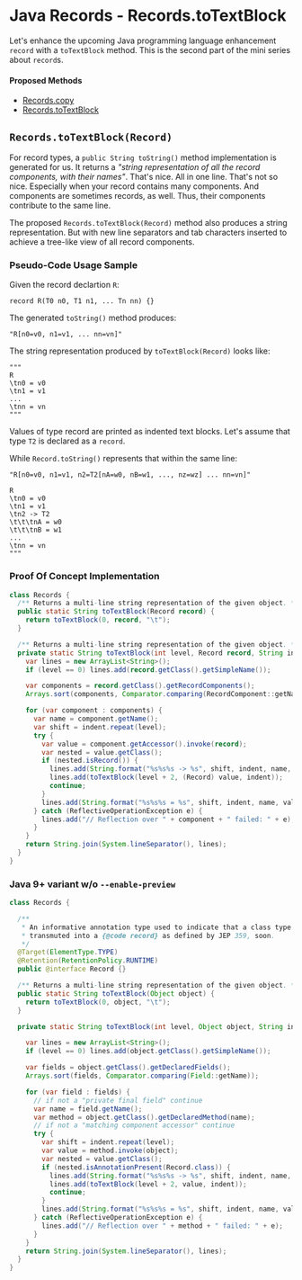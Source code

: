 # Java Records - Records.toTextBlock

Let's enhance the upcoming Java programming language enhancement `record` with a `toTextBlock` method.
This is the second part of the mini series about `record`s.

#### Proposed Methods

- [Records.copy](2020-05-05-records-copy.md)
- [Records.toTextBlock](2020-05-06-records-to-text-block.md)

## `Records.toTextBlock(Record)`

For record types, a `public String toString()` method implementation is generated for us.
It returns a _"string representation of all the record components, with their names"_.
That's nice.
All in one line.
That's not so nice.
Especially when your record contains many components.
And components are sometimes records, as well.
Thus, their components contribute to the same line.

The proposed `Records.toTextBlock(Record)` method also produces a string representation.
But with new line separators and tab characters inserted to achieve a tree-like view of all record components.

### Pseudo-Code Usage Sample

Given the record declartion `R`:
```
record R(T0 n0, T1 n1, ... Tn nn) {}
```

The generated `toString()` method produces:
```
"R[n0=v0, n1=v1, ... nn=vn]"
```

The string representation produced by `toTextBlock(Record)` looks like:
```
""" 
R
\tn0 = v0
\tn1 = v1
...
\tnn = vn
"""
```

Values of type record are printed as indented text blocks.
Let's assume that type `T2` is declared as a `record`.

While `Record.toString()` represents that within the same line:

```
"R[n0=v0, n1=v1, n2=T2[nA=w0, nB=w1, ..., nz=wz] ... nn=vn]"
```

```
R
\tn0 = v0
\tn1 = v1
\tn2 -> T2
\t\t\tnA = w0
\t\t\tnB = w1
...
\tnn = vn
"""
```

### Proof Of Concept Implementation

```java
class Records {
  /** Returns a multi-line string representation of the given object. */
  public static String toTextBlock(Record record) {
    return toTextBlock(0, record, "\t");
  }

  /** Returns a multi-line string representation of the given object. */
  private static String toTextBlock(int level, Record record, String indent) {
    var lines = new ArrayList<String>();
    if (level == 0) lines.add(record.getClass().getSimpleName());

    var components = record.getClass().getRecordComponents();
    Arrays.sort(components, Comparator.comparing(RecordComponent::getName));

    for (var component : components) {
      var name = component.getName();
      var shift = indent.repeat(level);
      try {
        var value = component.getAccessor().invoke(record);
        var nested = value.getClass();
        if (nested.isRecord()) {
          lines.add(String.format("%s%s%s -> %s", shift, indent, name, nested.getSimpleName()));
          lines.add(toTextBlock(level + 2, (Record) value, indent));
          continue;
        }
        lines.add(String.format("%s%s%s = %s", shift, indent, name, value));
      } catch (ReflectiveOperationException e) {
        lines.add("// Reflection over " + component + " failed: " + e);
      }
    }
    return String.join(System.lineSeparator(), lines);
  }
}
```

### Java 9+ variant w/o `--enable-preview`

```java
class Records {

  /**
   * An informative annotation type used to indicate that a class type declaration is intended to be
   * transmuted into a {@code record} as defined by JEP 359, soon.
   */
  @Target(ElementType.TYPE)
  @Retention(RetentionPolicy.RUNTIME)
  public @interface Record {}

  /** Returns a multi-line string representation of the given object. */
  public static String toTextBlock(Object object) {
    return toTextBlock(0, object, "\t");
  }

  private static String toTextBlock(int level, Object object, String indent) {

    var lines = new ArrayList<String>();
    if (level == 0) lines.add(object.getClass().getSimpleName());

    var fields = object.getClass().getDeclaredFields();
    Arrays.sort(fields, Comparator.comparing(Field::getName));

    for (var field : fields) {
      // if not a "private final field" continue
      var name = field.getName();
      var method = object.getClass().getDeclaredMethod(name);
      // if not a "matching component accessor" continue
      try {
        var shift = indent.repeat(level);
        var value = method.invoke(object);
        var nested = value.getClass();
        if (nested.isAnnotationPresent(Record.class)) {
          lines.add(String.format("%s%s%s -> %s", shift, indent, name, nested.getSimpleName()));
          lines.add(toTextBlock(level + 2, value, indent));
          continue;
        }
        lines.add(String.format("%s%s%s = %s", shift, indent, name, value));
      } catch (ReflectiveOperationException e) {
        lines.add("// Reflection over " + method + " failed: " + e);
      }
    }
    return String.join(System.lineSeparator(), lines);
  }
}
```
